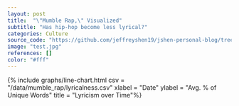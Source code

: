 ```yaml
---
layout: post
title:  "\"Mumble Rap,\" Visualized"
subtitle: "Has hip-hop become less lyrical?"
categories: Culture
source_code: "https://github.com/jeffreyshen19/jshen-personal-blog/tree/master/data/mumble_rap"
image: "test.jpg"
references: []
color: "#fff"
---
```


{% include graphs/line-chart.html csv = "/data/mumble_rap/lyricalness.csv" xlabel = "Date" ylabel = "Avg. % of Unique Words" title = "Lyricism over Time"%}

